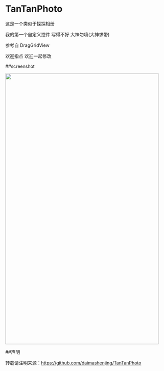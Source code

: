 # TanTanPhoto
这是一个类似于探探相册

我的第一个自定义控件 写得不好 大神勿喷(大神求带)

参考自 DragGridView 

欢迎指点  欢迎一起修改  

##screenshot 

<img alt="" class="mini-loader" src="https://github.com/daimashenjing/TanTanPhoto/blob/master/Screenshot/GIF_20160407_145036.gif?raw=true" height="850"  width="480" />

##声明

转载请注明来源：https://github.com/daimashenjing/TanTanPhoto


